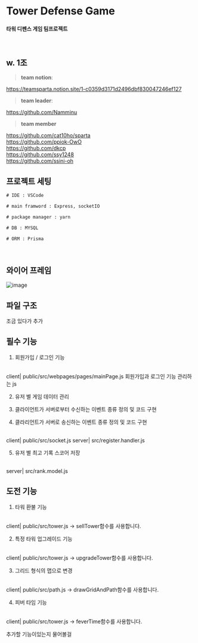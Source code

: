 # Tower Defense Game

#### 타워 디펜스 게임 팀프로젝트
<br>

## w. 1조

> **team notion**:

https://teamsparta.notion.site/1-c0359d3171d2496dbf830047246ef127

> **team leader**:

https://github.com/Namminu
<br>

> **team member**

https://github.com/cat10ho/sparta
<br>
https://github.com/ppiok-OwO
<br>
https://github.com/dkcp
<br>
https://github.com/ssy1248
<br>
https://github.com/ssini-oh
<br>

## 프로젝트 세팅
```cmd
# IDE : VSCode

# main framword : Express, socketIO

# package manager : yarn

# DB : MYSQL

# ORM : Prisma

```
<br>

## 와이어 프레임
![image](https://github.com/user-attachments/assets/536dd174-1b16-484b-b3af-c61717440db9)

## 파일 구조

조금 있다가 추가


## 필수 기능
1. 회원가입 / 로그인 기능
<br>
client| public/src/webpages/pages/mainPage.js
회원가입과 로그인 기능 관리하는 js

2. 유저 별 게임 데이터 관리

3. 클라이언트가 서버로부터 수신하는 이벤트 종류 정의 및 코드 구현
4. 클라리언트가 서버로 송신하는 이벤트 종류 정의 및 코드 구현
<br>
client| public/src/socket.js
server| src/register.handler.js

5. 유저 별 최고 기록 스코어 저장
<br>
server| src/rank.model.js

## 도전 기능
1. 타워 환불 기능
<br>
client| public/src/tower.js -> sellTower함수를 사용합니다.

2. 특정 타워 업그레이드 기능
<br>
client| public/src/tower.js -> upgradeTower함수를 사용합니다.

3. 그리드 형식의 맵으로 변경
<br>
client| public/src/path.js -> drawGridAndPath함수를 사용합니다.

4. 피버 타임 기능
<br>
client| public/src/tower.js -> feverTime함수를 사용합니다.

추가할 기능이있는지 물어볼걸
